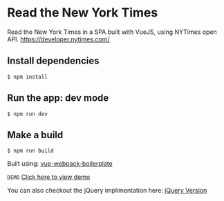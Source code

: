 # Read the New York Times

Read the New York Times in a SPA built with VueJS, using NYTimes open API.
https://developer.nytimes.com/

## Install dependencies
```
$ npm install
```

## Run the app: dev mode
```
$ npm run dev
```

## Make a build
```
$ npm run build
```

Built using: [vue-webpack-boilerplate](https://github.com/vuejs-templates/webpack)

`DEMO` [Click here to view demo](http://themwebs.me/labs/nytimes-vuejs/)

You can also checkout the jQuery implimentation here: [jQuery Version](https://github.com/manidf/nytimes-jquery)
